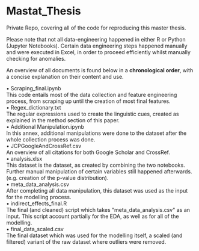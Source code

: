 # Mastat_Thesis
Private Repo, covering all of the code for reproducing this master thesis.

Please note that not all data-engineering happened in either R or Python (Jupyter Notebooks).
Certain data engineering steps happened manually and were executed in Excel, in order to proceed efficiently whilst manually checking for anomalies.

An overview of all documents is found below in a <b>chronological order</b>, with a concise explanation on their content and use.

•	Scraping_final.ipynb<br>
This code entails most of the data collection and feature engineering process, from scraping up until the creation of most final features.<br>
•	Regex_dictionary.txt<br>
The regular expressions used to create the linguistic cues, created as explained in the method section of this paper.<br>
•	Additional Manipulation.ipynb<br>
In this annex, additional manipulations were done to the dataset after the whole collection process was done.<br>
•	JCPGoogleAndCrossRef.csv<br>
	An overview of all citations for both Google Scholar and CrossRef.<br>
•	analysis.xlsx<br>
This dataset is the dataset, as created by combining the two notebooks. Further manual manipulation of certain variables still happened afterwards. (e.g. creation of the p-value distribution).<br>
•	meta_data_analysis.csv<br>
After completing all data manipulation, this dataset was used as the input for the modelling process.<br>
•	indirect_effects_final.R<br>
The final (and cleaned) script which takes "meta_data_analysis.csv" as an input. This script account partially for the EDA, as well as for all of the modelling.<br>
•	final_data_scaled.csv<br>
The final dataset which was used for the modelling itself, a scaled (and filtered) variant of the raw dataset where outliers were removed.<br>
